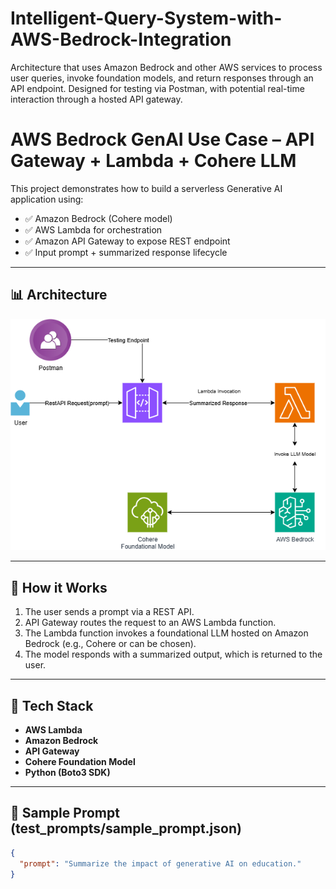 # Intelligent-Query-System-with-AWS-Bedrock-Integration
Architecture that uses Amazon Bedrock and other AWS services to process user queries, invoke foundation models, and return responses through an API endpoint. Designed for testing via Postman, with potential real-time interaction through a hosted API gateway.

# AWS Bedrock GenAI Use Case – API Gateway + Lambda + Cohere LLM

This project demonstrates how to build a serverless Generative AI application using:

- ✅ Amazon Bedrock (Cohere model)
- ✅ AWS Lambda for orchestration
- ✅ Amazon API Gateway to expose REST endpoint
- ✅ Input prompt + summarized response lifecycle

---

## 📊 Architecture

![Architecture Diagram](./Architecture/Architecture_Diagram.png)

---

## 🚀 How it Works

1. The user sends a prompt via a REST API.
2. API Gateway routes the request to an AWS Lambda function.
3. The Lambda function invokes a foundational LLM hosted on Amazon Bedrock (e.g., Cohere or can be chosen).
4. The model responds with a summarized output, which is returned to the user.

---

## 🔧 Tech Stack

- **AWS Lambda**
- **Amazon Bedrock**
- **API Gateway**
- **Cohere Foundation Model**
- **Python (Boto3 SDK)**

---

## 🧪 Sample Prompt (test_prompts/sample_prompt.json)

```json
{
  "prompt": "Summarize the impact of generative AI on education."
}
